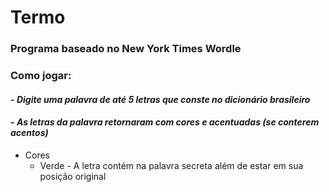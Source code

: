 # Termo

### Programa baseado no New York Times Wordle

### Como jogar:

#### - *Digite uma palavra de até 5 letras que conste no dicionário brasileiro*

#### - *As letras da palavra retornaram com cores e acentuadas (se conterem acentos)*
- Cores
   - Verde - A letra contém na palavra secreta além de estar em sua posição original

